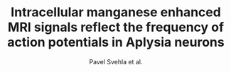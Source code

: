 ---
cat: ciel
subcat: neurophysics
bestof: false
author: Pavel Svehla et al.
title: Intracellular manganese enhanced MRI signals reflect the frequency of action potentials in Aplysia neurons
journal: Journal of Neuroscience Methods
year: 2018
type: article
doi: 10.1016/j.jneumeth.2017.12.008
---